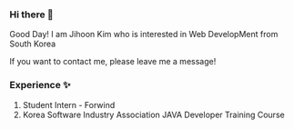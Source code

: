### Hi there 👋
Good Day! I am Jihoon Kim who is interested in Web DevelopMent from South Korea

If  you want to contact me, please leave me a message!

### Experience ✨
1. Student Intern - Forwind
2. Korea Software Industry Association JAVA Developer Training Course

<!--
**JIHOONKIM3949/JIHOONKIM3949** is a ✨ _special_ ✨ repository because its `README.md` (this file) appears on your GitHub profile.

Here are some ideas to get you started:

- 🔭 I’m currently working on ...
- 🌱 I’m currently learning ...
- 👯 I’m looking to collaborate on ...
- 🤔 I’m looking for help with ...
- 💬 Ask me about ...
- 📫 How to reach me: ...
- 😄 Pronouns: ...
- ⚡ Fun fact: ...
-->
